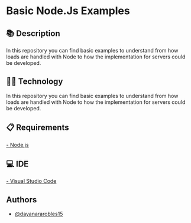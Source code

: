 
# Basic Node.Js Examples




## :books: Description

In this repository you can find basic examples to understand from how loads are handled with Node to how the implementation for servers could be developed.

## :woman_technologist: Technology

In this repository you can find basic examples to understand from how loads are handled with Node to how the implementation for servers could be developed.

## :clipboard: Requirements

[- Node.js](https://nodejs.org/es/) 
## :computer: IDE

[- Visual Studio Code](https://code.visualstudio.com/) 

## Authors

- [@dayanararobles15](https://github.com/dayanararobles15)

